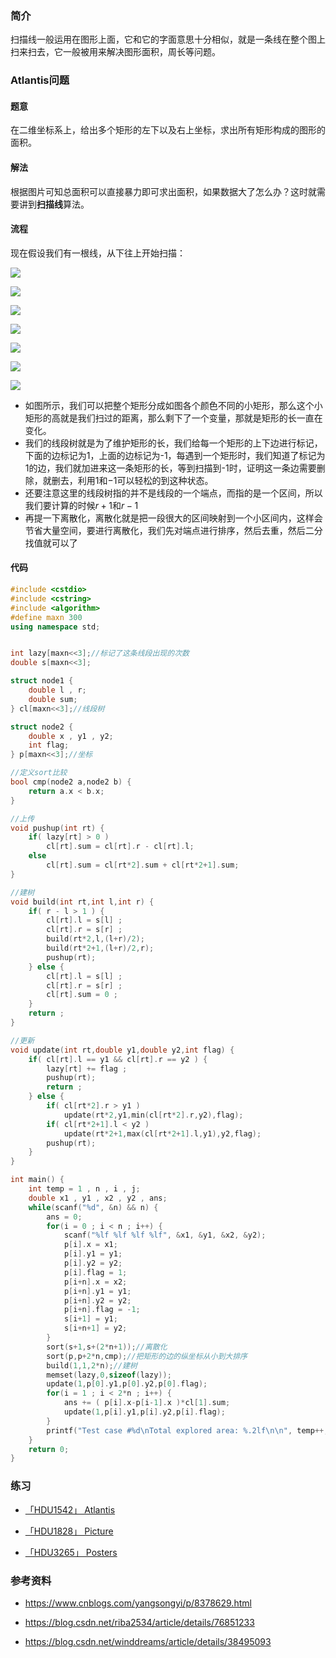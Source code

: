 ### 简介

扫描线一般运用在图形上面，它和它的字面意思十分相似，就是一条线在整个图上扫来扫去，它一般被用来解决图形面积，周长等问题。

### Atlantis问题

#### 题意

在二维坐标系上，给出多个矩形的左下以及右上坐标，求出所有矩形构成的图形的面积。

#### 解法

根据图片可知总面积可以直接暴力即可求出面积，如果数据大了怎么办？这时就需要讲到**扫描线**算法。

#### 流程

现在假设我们有一根线，从下往上开始扫描：

![](./images/scanning-1.png)

![](./images/scanning-2.png)

![](./images/scanning-3.png)

![](./images/scanning-4.png)

![](./images/scanning-5.png)

![](./images/scanning-6.png)

![](./images/scanning-7.png)



- 如图所示，我们可以把整个矩形分成如图各个颜色不同的小矩形，那么这个小矩形的高就是我们扫过的距离，那么剩下了一个变量，那就是矩形的长一直在变化。
- 我们的线段树就是为了维护矩形的长，我们给每一个矩形的上下边进行标记，下面的边标记为1，上面的边标记为-1，每遇到一个矩形时，我们知道了标记为$1$的边，我们就加进来这一条矩形的长，等到扫描到-1时，证明这一条边需要删除，就删去，利用$1$和$-1$可以轻松的到这种状态。
- 还要注意这里的线段树指的并不是线段的一个端点，而指的是一个区间，所以我们要计算的时候$r+1$和$r-1$
- 再提一下离散化，离散化就是把一段很大的区间映射到一个小区间内，这样会节省大量空间，要进行离散化，我们先对端点进行排序，然后去重，然后二分找值就可以了

#### 代码

```cpp
#include <cstdio>
#include <cstring>
#include <algorithm>
#define maxn 300
using namespace std;


int lazy[maxn<<3];//标记了这条线段出现的次数
double s[maxn<<3];

struct node1 {
	double l , r;
	double sum;
} cl[maxn<<3];//线段树 

struct node2 {
	double x , y1 , y2;
	int flag;
} p[maxn<<3];//坐标 

//定义sort比较
bool cmp(node2 a,node2 b) {
	return a.x < b.x;
}

//上传
void pushup(int rt) {
	if( lazy[rt] > 0 ) 
		cl[rt].sum = cl[rt].r - cl[rt].l;
	else 
		cl[rt].sum = cl[rt*2].sum + cl[rt*2+1].sum;
}

//建树
void build(int rt,int l,int r) {
	if( r - l > 1 ) {
		cl[rt].l = s[l] ;
		cl[rt].r = s[r] ;
		build(rt*2,l,(l+r)/2);
		build(rt*2+1,(l+r)/2,r);
		pushup(rt);
	} else {
		cl[rt].l = s[l] ;
		cl[rt].r = s[r] ;
		cl[rt].sum = 0 ;
	}
	return ;
}

//更新 
void update(int rt,double y1,double y2,int flag) {
	if( cl[rt].l == y1 && cl[rt].r == y2 ) {
		lazy[rt] += flag ;
		pushup(rt);
		return ;
	} else {
		if( cl[rt*2].r > y1 )
			update(rt*2,y1,min(cl[rt*2].r,y2),flag);
		if( cl[rt*2+1].l < y2 )
			update(rt*2+1,max(cl[rt*2+1].l,y1),y2,flag);
		pushup(rt);
	}
}

int main() {
	int temp = 1 , n , i , j;
	double x1 , y1 , x2 , y2 , ans;
	while(scanf("%d", &n) && n) {
		ans = 0;
		for(i = 0 ; i < n ; i++) {
			scanf("%lf %lf %lf %lf", &x1, &y1, &x2, &y2);
			p[i].x = x1;
			p[i].y1 = y1;
			p[i].y2 = y2;
			p[i].flag = 1;
			p[i+n].x = x2;
			p[i+n].y1 = y1;
			p[i+n].y2 = y2;
			p[i+n].flag = -1;
			s[i+1] = y1;
			s[i+n+1] = y2;
		}
		sort(s+1,s+(2*n+1));//离散化
		sort(p,p+2*n,cmp);//把矩形的边的纵坐标从小到大排序
		build(1,1,2*n);//建树 
		memset(lazy,0,sizeof(lazy));
		update(1,p[0].y1,p[0].y2,p[0].flag);
		for(i = 1 ; i < 2*n ; i++) {
			ans += ( p[i].x-p[i-1].x )*cl[1].sum;
			update(1,p[i].y1,p[i].y2,p[i].flag);
		}
		printf("Test case #%d\nTotal explored area: %.2lf\n\n", temp++, ans);
	}
	return 0;
}
```

### 练习

- [「HDU1542」 Atlantis](http://acm.hdu.edu.cn/showproblem.php?pid=1542)

- [「HDU1828」 Picture](http://acm.hdu.edu.cn/showproblem.php?pid=1828)

- [「HDU3265」 Posters](http://acm.hdu.edu.cn/showproblem.php?pid=3265)

### 参考资料

- <https://www.cnblogs.com/yangsongyi/p/8378629.html>  

- <https://blog.csdn.net/riba2534/article/details/76851233>

- <https://blog.csdn.net/winddreams/article/details/38495093>
